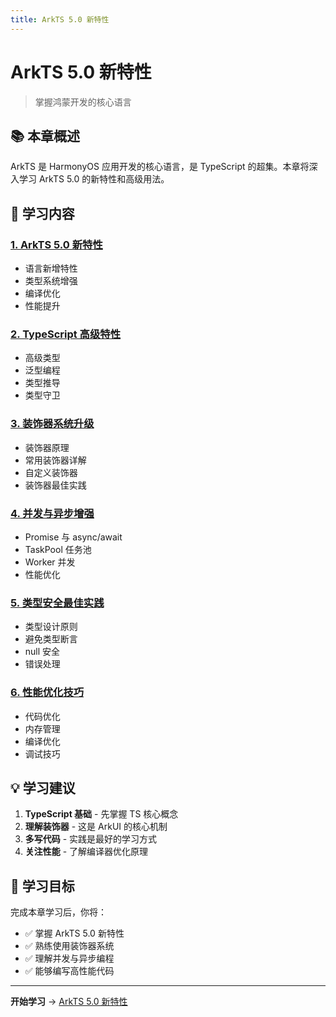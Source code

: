 ```yaml
---
title: ArkTS 5.0 新特性
---
```


# ArkTS 5.0 新特性

> 掌握鸿蒙开发的核心语言

## 📚 本章概述

ArkTS 是 HarmonyOS 应用开发的核心语言，是 TypeScript 的超集。本章将深入学习 ArkTS 5.0 的新特性和高级用法。

## 📖 学习内容

### [1. ArkTS 5.0 新特性](01-ArkTS-5.0新特性.md)
- 语言新增特性
- 类型系统增强
- 编译优化
- 性能提升

### [2. TypeScript 高级特性](02-TypeScript高级特性.md)
- 高级类型
- 泛型编程
- 类型推导
- 类型守卫

### [3. 装饰器系统升级](03-装饰器系统升级.md)
- 装饰器原理
- 常用装饰器详解
- 自定义装饰器
- 装饰器最佳实践

### [4. 并发与异步增强](04-并发与异步增强.md)
- Promise 与 async/await
- TaskPool 任务池
- Worker 并发
- 性能优化

### [5. 类型安全最佳实践](05-类型安全最佳实践.md)
- 类型设计原则
- 避免类型断言
- null 安全
- 错误处理

### [6. 性能优化技巧](06-性能优化技巧.md)
- 代码优化
- 内存管理
- 编译优化
- 调试技巧

## 💡 学习建议

1. **TypeScript 基础** - 先掌握 TS 核心概念
2. **理解装饰器** - 这是 ArkUI 的核心机制
3. **多写代码** - 实践是最好的学习方式
4. **关注性能** - 了解编译器优化原理

## 🎯 学习目标

完成本章学习后，你将：
- ✅ 掌握 ArkTS 5.0 新特性
- ✅ 熟练使用装饰器系统
- ✅ 理解并发与异步编程
- ✅ 能够编写高性能代码

---

**开始学习** → [ArkTS 5.0 新特性](01-ArkTS-5.0新特性.md)
